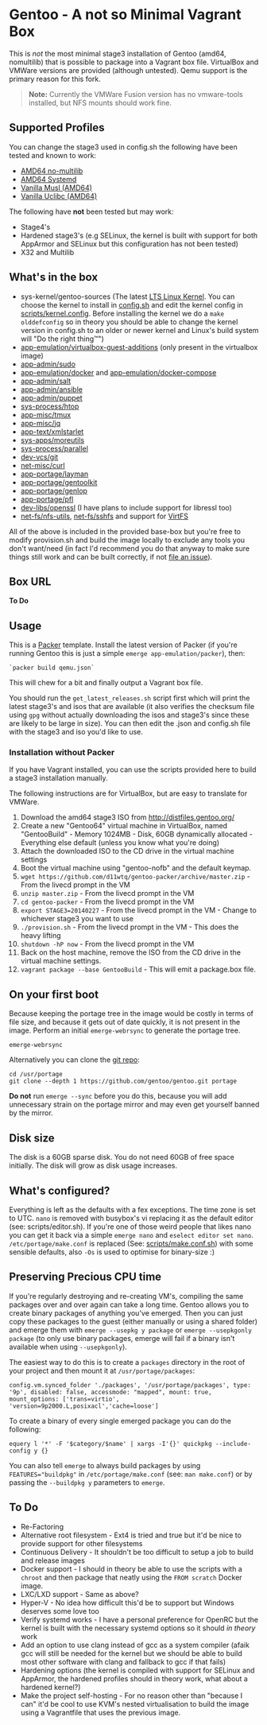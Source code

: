 # Gentoo - A not so Minimal Vagrant Box

This is *not* the most minimal stage3 installation of Gentoo (amd64, nomultilib) that
is possible to package into a Vagrant box file. VirtualBox and VMWare versions
are provided (although untested). Qemu support is the primary reason for this fork.

> **Note:** Currently the VMWare Fusion version has no vmware-tools installed,
> but NFS mounts should work fine.

## Supported Profiles

You can change the stage3 used in config.sh the following have been tested and known to work:

* [AMD64 no-multilib](http://distfiles.gentoo.org/releases/amd64/autobuilds/current-stage3-amd64-nomultilib/)
* [AMD64 Systemd](http://distfiles.gentoo.org/releases/amd64/autobuilds/current-stage3-amd64-systemd/)
* [Vanilla Musl (AMD64)](http://distfiles.gentoo.org/experimental/amd64/musl/)
* [Vanilla Uclibc (AMD64)](http://distfiles.gentoo.org/releases/amd64/autobuilds/current-stage3-amd64-uclibc-vanilla/)

The following have **not** been tested but may work:

* Stage4's
* Hardened stage3's (e.g SELinux, the kernel is built with support for both AppArmor and SELinux but this configuration has not been tested)
* X32 and Multilib

## What's in the box

* sys-kernel/gentoo-sources (The latest [LTS Linux Kernel](https://www.kernel.org). You can choose the kernel to install in [config.sh](#) and edit the kernel config in [scripts/kernel.config](#). Before installing the kernel we do a `make olddefconfig` so in theory you should be able to change the kernel version in config.sh to an older or newer kernel and Linux's build system will "Do the right thing™")
* [app-emulation/virtualbox-guest-additions](https://packages.gentoo.org/packages/app-emulation/virtualbox-guest-additions) (only present in the virtualbox image)
* [app-admin/sudo](https://packages.gentoo.org/packages/app-admin/sudo)
* [app-emulation/docker](https://packages.gentoo.org/packages/app-emulation/docker) and [app-emulation/docker-compose](https://packages.gentoo.org/packages/app-emulation/docker-compose)
* [app-admin/salt](https://packages.gentoo.org/packages/app-admin/salt)
* [app-admin/ansible](https://packages.gentoo.org/packages/app-admin/ansible)
* [app-admin/puppet](https://packages.gentoo.org/packages/app-admin/puppet)
* [sys-process/htop](https://packages.gentoo.org/packages/sys-process/htop)
* [app-misc/tmux](https://packages.gentoo.org/packages/app-misc/tmux)
* [app-misc/jq](https://packages.gentoo.org/packages/app-misc/jq)
* [app-text/xmlstarlet](https://packages.gentoo.org/packages/app-text/xmlstarlet)
* [sys-apps/moreutils](https://packages.gentoo.org/packages/sys-apps/moreutils)
* [sys-process/parallel](https://packages.gentoo.org/packages/sys-process/parallel)
* [dev-vcs/git](https://packages.gentoo.org/packages/dev-vcs/git)
* [net-misc/curl](https://packages.gentoo.org/packages/net-misc/curl)
* [app-portage/layman](https://packages.gentoo.org/packages/app-portage/layman)
* [app-portage/gentoolkit](https://packages.gentoo.org/packages/app-portage/gentoolkit)
* [app-portage/genlop](https://packages.gentoo.org/packages/app-portage/genlop)
* [app-portage/pfl](https://packages.gentoo.org/packages/app-portage/pfl)
* [dev-libs/openssl](https://packages.gentoo.org/packages/dev-libs/openssl) (I have plans to include support for libressl too)
* [net-fs/nfs-utils](https://packages.gentoo.org/packages/net-fs/nfs-utils), [net-fs/sshfs](https://packages.gentoo.org/packages/net-fs/sshfs) and support for [VirtFS](https://wiki.qemu.org/Documentation/9psetup#Starting_the_Guest_directly)

All of the above is included in the provided base-box but you're free to modify provision.sh and build the image locally to exclude any tools you don't want/need (in fact I'd recommend you do that anyway to make sure things still work and can be built correctly, if not [file an issue](#)).

## Box URL

**To Do**

## Usage

This is a [Packer](https://packer.io/) template. Install the latest version of
Packer (if you're running Gentoo this is just a simple `emerge app-emulation/packer`), then:

    `packer build qemu.json`

This will chew for a bit and finally output a Vagrant box file.

You should run the `get_latest_releases.sh` script first which will print the latest stage3's and isos that are available (it also verifies the checksum file using `gpg` without actually downloading the isos and stage3's since these are likely to be large in size). You can then edit the .json and config.sh file with the stage3 and iso you'd like to use.

### Installation without Packer

If you have Vagrant installed, you can use the scripts provided here to build a
stage3 installation manually.

The following instructions are for VirtualBox, but are easy to translate for
VMWare.

  1. Download the amd64 stage3 ISO from http://distfiles.gentoo.org/
  2. Create a new "Gentoo64" virtual machine in VirtualBox, named "GentooBuild"
    - Memory 1024MB
    - Disk, 60GB dynamically allocated
    - Everything else default (unless you know what you're doing)
  3. Attach the downloaded ISO to the CD drive in the virtual machine settings
  4. Boot the virtual machine using "gentoo-nofb" and the default keymap.
  5. `wget https://github.com/d11wtq/gentoo-packer/archive/master.zip`
    - From the livecd prompt in the VM
  6. `unzip master.zip`
    - From the livecd prompt in the VM
  7. `cd gentoo-packer`
    - From the livecd prompt in the VM
  8. `export STAGE3=20140227`
    - From the livecd prompt in the VM
    - Change to whichever stage3 you want to use
  9. `./provision.sh`
    - From the livecd prompt in the VM
    - This does the heavy lifting
  10. `shutdown -hP now`
    - From the livecd prompt in the VM
  11. Back on the host machine, remove the ISO from the CD drive in the virtual
      machine settings.
  12. `vagrant package --base GentooBuild`
    - This will emit a package.box file.

## On your first boot

Because keeping the portage tree in the image would be costly in terms of file
size, and because it gets out of date quickly, it is not present in the image.
Perform an initial `emerge-webrsync` to generate the portage tree.

```
emerge-webrsync
```

Alternatively you can clone the [git repo](https://github.com/gentoo/gentoo):

```
cd /usr/portage
git clone --depth 1 https://github.com/gentoo/gentoo.git portage
```

**Do not** run `emerge --sync` before you do this, because you will add
unnecessary strain on the portage mirror and may even get yourself banned by
the mirror.

## Disk size

The disk is a 60GB sparse disk. You do not need 60GB of free space initially.
The disk will grow as disk usage increases.

## What's configured?

Everything is left as the defaults with a fex exceptions. The time zone is set to UTC. `nano` is removed with busybox's vi replacing it as the default editor (see: scripts/editor.sh). If you're one of those weird people that likes nano you can get it back via a simple `emerge nano` and `eselect editor set nano`. `/etc/portage/make.conf` is replaced (See: [scripts/make.conf.sh](#)) with some sensible defaults, also `-Os` is used to optimise for binary-size :)

## Preserving Precious CPU time

If you're regularly destroying and re-creating VM's, compiling the same packages over and over again can take a long time. Gentoo allows you to create binary packages of anything you've emerged. Then you can just copy these packages to the guest (either manually or using a shared folder) and emerge them with `emerge --usepkg y package` or `emerge --usepkgonly package` (to only use binary packages, emerge will fail if a binary isn't available when using `--usepkgonly`).

The easiest way to do this is to create a `packages` directory in the root of your project and then mount it at `/usr/portage/packages`:

`config.vm.synced_folder './packages', '/usr/portage/packages', type: '9p', disabled: false, accessmode: "mapped", mount: true, mount_options: ['trans=virtio', 'version=9p2000.L,posixacl','cache=loose']`

To create a binary of every single emerged package you can do the following:

`equery l '*' -F '$category/$name' | xargs -I'{}' quickpkg --include-config y {}`

You can also tell `emerge` to always build packages by using `FEATURES="buildpkg"` in `/etc/portage/make.conf` (see: `man make.conf`) or by passing the `--buildpkg y` parameters to `emerge`.

## To Do

* Re-Factoring
* Alternative root filesystem - Ext4 is tried and true but it'd be nice to provide support for other filesystems
* Continuous Delivery - It shouldn't be too difficult to setup a job to build and release images
* Docker support - I should in theory be able to use the scripts with a `chroot` and then package that neatly using the `FROM scratch` Docker image.
* LXC/LXD support - Same as above?
* Hyper-V - No idea how difficult this'd be to support but Windows deserves some love too
* Verify systemd works - I have a personal preference for OpenRC but the kernel is built with the necessary systemd options so it should *in theory* work
* Add an option to use clang instead of gcc as a system compiler (afaik gcc will still be needed for the kernel but we should be able to build most other software with clang and fallback to gcc if that fails)
* Hardening options (the kernel is compiled with support for SELinux and AppArmor, the hardened profiles should in theory work, what about a hardened kernel?)
* Make the project self-hosting - For no reason other than "because I can" it'd be cool to use KVM's nested virtualisation to build the image using a Vagrantfile that uses the previous image.
